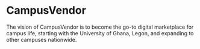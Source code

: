 # CampusVendor
The vision of CampusVendor is to become the go-to digital marketplace for campus life,  starting with the University of Ghana, Legon, and expanding to other campuses nationwide.  
